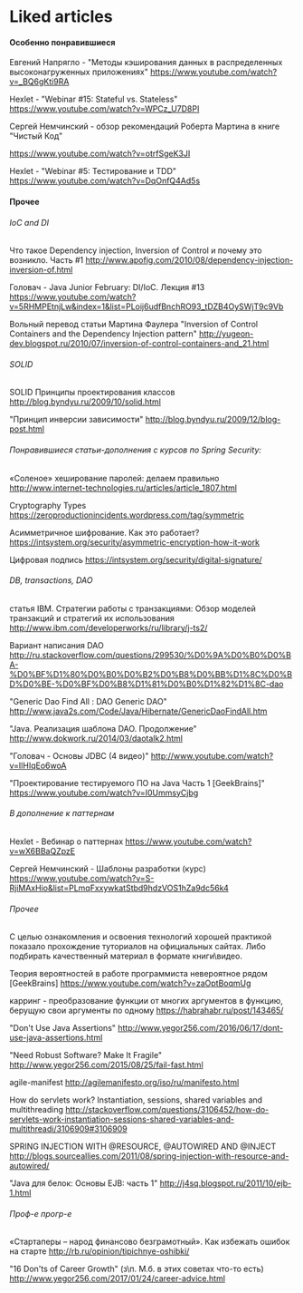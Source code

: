 # Liked articles

#### Особенно понравившиеся

Евгений Напрягло - "Методы кэширования данных в распределенных высоконагруженных приложениях"
https://www.youtube.com/watch?v=_BQ6gKti9RA

Hexlet - "Webinar #15: Stateful vs. Stateless"
https://www.youtube.com/watch?v=WPCz_U7D8PI

Сергей Немчинский - обзор рекомендаций Роберта Мартина в книге "Чистый Код"

https://www.youtube.com/watch?v=otrfSgeK3JI

Hexlet - "Webinar #5: Тестирование и TDD"
https://www.youtube.com/watch?v=DqOnfQ4Ad5s


#### Прочее

###### IoC and DI

Что такое Dependency injection, Inversion of Control и почему это возникло. Часть #1
http://www.apofig.com/2010/08/dependency-injection-inversion-of.html

Головач - Java Junior February: DI/IoC. Лекция #13
https://www.youtube.com/watch?v=5RHMPEtnjLw&index=1&list=PLoij6udfBnchRO93_tDZB4OySWjT9c9Vb

Вольный перевод статьи Мартина Фаулера "Inversion of Control Containers and the Dependency Injection pattern"
http://yugeon-dev.blogspot.ru/2010/07/inversion-of-control-containers-and_21.html

###### SOLID
SOLID Принципы проектирования классов
http://blog.byndyu.ru/2009/10/solid.html

"Принцип инверсии зависимости"
http://blog.byndyu.ru/2009/12/blog-post.html

###### Понравившиеся статьи-дополнения с курсов по Spring Security:

«Соленое» хеширование паролей: делаем правильно
http://www.internet-technologies.ru/articles/article_1807.html

Cryptography Types
https://zeroproductionincidents.wordpress.com/tag/symmetric

Асимметричное шифрование. Как это работает?
https://intsystem.org/security/asymmetric-encryption-how-it-work

Цифровая подпись
https://intsystem.org/security/digital-signature/

###### DB, transactions, DAO

статья IBM. Стратегии работы с транзакциями: Oбзор моделей транзакций и стратегий их использования
http://www.ibm.com/developerworks/ru/library/j-ts2/

Вариант написания DAO
http://ru.stackoverflow.com/questions/299530/%D0%9A%D0%B0%D0%BA-%D0%BF%D1%80%D0%B0%D0%B2%D0%B8%D0%BB%D1%8C%D0%BD%D0%BE-%D0%BF%D0%B8%D1%81%D0%B0%D1%82%D1%8C-dao

"Generic Dao Find All : DAO Generic DAO"
http://www.java2s.com/Code/Java/Hibernate/GenericDaoFindAll.htm

"Java. Реализация шаблона DAO. Продолжение"
http://www.dokwork.ru/2014/03/daotalk2.html

"Головач - Основы JDBC (4 видео)"
http://www.youtube.com/watch?v=IlHIqEo6woA

"Проектирование тестируемого ПО на Java Часть 1 [GeekBrains]"
https://www.youtube.com/watch?v=I0UmmsyCjbg

###### В дополнение к паттернам

Hexlet - Вебинар о паттернах
https://www.youtube.com/watch?v=wX6BBaQZpzE

Сергей Немчинский - Шаблоны разработки (курс)
https://www.youtube.com/watch?v=S-RjiMAxHio&list=PLmqFxxywkatStbd9hdzVOS1hZa9dc56k4


###### Прочее

С целью ознакомления и освоения технологий хорошей практикой показало прохождение туториалов на официальных сайтах. Либо подбирать качественный материал в формате книги\видео.

Теория вероятностей в работе программиста невероятное рядом [GeekBrains]
https://www.youtube.com/watch?v=zaOptBoqmUg

карринг - преобразование функции от многих аргументов в функцию, берущую свои аргументы по одному
https://habrahabr.ru/post/143465/

"Don't Use Java Assertions"
http://www.yegor256.com/2016/06/17/dont-use-java-assertions.html

"Need Robust Software? Make It Fragile"
http://www.yegor256.com/2015/08/25/fail-fast.html

agile-manifest
http://agilemanifesto.org/iso/ru/manifesto.html

How do servlets work? Instantiation, sessions, shared variables and multithreading
http://stackoverflow.com/questions/3106452/how-do-servlets-work-instantiation-sessions-shared-variables-and-multithreadi/3106909#3106909

SPRING INJECTION WITH @RESOURCE, @AUTOWIRED AND @INJECT
http://blogs.sourceallies.com/2011/08/spring-injection-with-resource-and-autowired/

"Java для белок: Основы EJB: часть 1"
http://j4sq.blogspot.ru/2011/10/ejb-1.html

###### Проф-е прогр-е

«Стартаперы – народ финансово безграмотный». Как избежать ошибок на старте
http://rb.ru/opinion/tipichnye-oshibki/

"16 Don'ts of Career Growth" (з\п. М.б. в этих советах что-то есть)
http://www.yegor256.com/2017/01/24/career-advice.html
